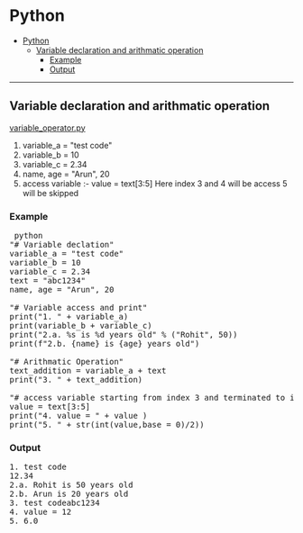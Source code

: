 

# Python
- [Python](#python)
  - [Variable declaration and arithmatic operation](#variable-declaration-and-arithmatic-operation)
    - [Example](#example)
    - [Output](#output)


---
## Variable declaration and arithmatic operation
[variable_operator.py](variable_operator.py)
1. variable_a = "test code"
2. variable_b = 10
3. variable_c = 2.34
4. name, age = "Arun", 20
5. access variable :- value = text[3:5] Here index 3 and 4 will be access 5 will be skipped
### Example
<pre> python
"# Variable declation"
variable_a = "test code"
variable_b = 10
variable_c = 2.34
text = "abc1234"
name, age = "Arun", 20

"# Variable access and print"
print("1. " + variable_a)
print(variable_b + variable_c)
print("2.a. %s is %d years old" % ("Rohit", 50))
print(f"2.b. {name} is {age} years old")

"# Arithmatic Operation"
text_addition = variable_a + text
print("3. " + text_addition)

"# access variable starting from index 3 and terminated to index 4. index 5 will not be taken"
value = text[3:5]
print("4. value = " + value )
print("5. " + str(int(value,base = 0)/2))
</pre>
### Output
<pre>
1. test code
12.34
2.a. Rohit is 50 years old
2.b. Arun is 20 years old 
3. test codeabc1234       
4. value = 12
5. 6.0
</pre>
